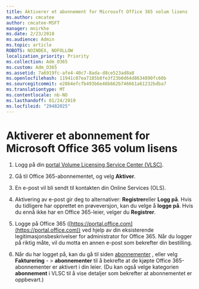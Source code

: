 ```yaml
---
title: Aktiverer et abonnement for Microsoft Office 365 volum lisens
ms.author: cmcatee
author: cmcatee-MSFT
manager: mnirkhe
ms.date: 2/23/2018
ms.audience: Admin
ms.topic: article
ROBOTS: NOINDEX, NOFOLLOW
localization_priority: Priority
ms.collection: Adm_O365
ms.custom: Adm_O365
ms.assetid: 7a6919fc-afe4-40c7-8ada-d8ce523ad8a8
ms.openlocfilehash: 11941c07ea7185b8fe3f23b0d64d8634890fc60b
ms.sourcegitcommit: e2864efcfb493b6e46b662b746661a61232bdba7
ms.translationtype: MT
ms.contentlocale: nb-NO
ms.lasthandoff: 01/24/2019
ms.locfileid: "29482025"
---
```

# <a name="activating-a-microsoft-office-365-volume-license-subscription"></a>Aktiverer et abonnement for Microsoft Office 365 volum lisens

1. Logg på din [portal Volume Licensing Service Center (VLSC)](http://go.microsoft.com/fwlink/p/?LinkId=329762).
    
2. Gå til Office 365-abonnementet, og velg **Aktiver**.
    
3. En e-post vil bli sendt til kontakten din Online Services (OLS).
    
4. Aktivering av e-post gir deg to alternativer: **Registrer**eller **Logg på**. Hvis du tidligere har opprettet en prøveversjon, kan du velge å **logge på**. Hvis du ennå ikke har en Office 365-leier, velger du **Registrer**.
    
5. Logge på Office 365 ([https://portal.office.com](https://portal.office.com)) ved hjelp av din eksisterende legitimasjonsbeskrivelser for administrator for Office 365. Når du logger på riktig måte, vil du motta en annen e-post som bekrefter din bestilling.
    
6. Når du har logget på, kan du gå til siden [abonnementer](https://go.microsoft.com/fwlink/p/?linkid=842054) , eller velg **Fakturering**  - \> **abonnementer** til å bekrefte at de kjøpte Office 365-abonnementer er aktivert i din leier. (Du kan også velge kategorien **abonnement** i VLSC til å vise detaljer som bekrefter at abonnementet er oppbevart.) 
    

